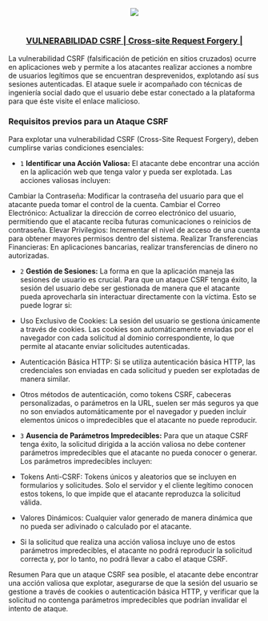 <p align="center">
  <a href="https://github.com/DenverCoder1/readme-typing-svg"><img src="https://readme-typing-svg.herokuapp.com?font=Fira+Code&pause=1000&color=D1F700&width=405&lines=Explotar+vulnerabilidad+CSRF"></a>
</p>

<h1 align="center"></h1>

<h3 align="center"><ins>VULNERABILIDAD CSRF | Cross-site Request Forgery |</ins></h3>

La vulnerabilidad CSRF (falsificación de petición en sitios cruzados) ocurre en aplicaciones web y permite a los atacantes realizar acciones a nombre de usuarios legítimos que se encuentran desprevenidos, explotando así sus sesiones autenticadas. El ataque suele ir acompañado con técnicas de ingeniería social dado que el usuario debe estar conectado a la plataforma para que éste visite el enlace malicioso.

### Requisitos previos para un Ataque CSRF
Para explotar una vulnerabilidad CSRF (Cross-Site Request Forgery), deben cumplirse varias condiciones esenciales:

- `1` **Identificar una Acción Valiosa:** El atacante debe encontrar una acción en la aplicación web que tenga valor y pueda ser explotada. Las acciones valiosas incluyen:

Cambiar la Contraseña: Modificar la contraseña del usuario para que el atacante pueda tomar el control de la cuenta.
Cambiar el Correo Electrónico: Actualizar la dirección de correo electrónico del usuario, permitiendo que el atacante reciba futuras comunicaciones o reinicios de contraseña.
Elevar Privilegios: Incrementar el nivel de acceso de una cuenta para obtener mayores permisos dentro del sistema.
Realizar Transferencias Financieras: En aplicaciones bancarias, realizar transferencias de dinero no autorizadas.

- `2` **Gestión de Sesiones:** La forma en que la aplicación maneja las sesiones de usuario es crucial. Para que un ataque CSRF tenga éxito, la sesión del usuario debe ser gestionada de manera que el atacante pueda aprovecharla sin interactuar directamente con la víctima. Esto se puede lograr si:

- Uso Exclusivo de Cookies: La sesión del usuario se gestiona únicamente a través de cookies. Las cookies son automáticamente enviadas por el navegador con cada solicitud al dominio correspondiente, lo que permite al atacante enviar solicitudes autenticadas.
- Autenticación Básica HTTP: Si se utiliza autenticación básica HTTP, las credenciales son enviadas en cada solicitud y pueden ser explotadas de manera similar.
- Otros métodos de autenticación, como tokens CSRF, cabeceras personalizadas, o parámetros en la URL, suelen ser más seguros ya que no son enviados automáticamente por el navegador y pueden incluir elementos únicos o impredecibles que el atacante no puede reproducir.

- `3` **Ausencia de Parámetros Impredecibles:** Para que un ataque CSRF tenga éxito, la solicitud dirigida a la acción valiosa no debe contener parámetros impredecibles que el atacante no pueda conocer o generar. Los parámetros impredecibles incluyen:

- Tokens Anti-CSRF: Tokens únicos y aleatorios que se incluyen en formularios y solicitudes. Solo el servidor y el cliente legítimo conocen estos tokens, lo que impide que el atacante reproduzca la solicitud válida.
- Valores Dinámicos: Cualquier valor generado de manera dinámica que no pueda ser adivinado o calculado por el atacante.
- Si la solicitud que realiza una acción valiosa incluye uno de estos parámetros impredecibles, el atacante no podrá reproducir la solicitud correcta y, por lo tanto, no podrá llevar a cabo el ataque CSRF.

Resumen
Para que un ataque CSRF sea posible, el atacante debe encontrar una acción valiosa que explotar, asegurarse de que la sesión del usuario se gestione a través de cookies o autenticación básica HTTP, y verificar que la solicitud no contenga parámetros impredecibles que podrían invalidar el intento de ataque.
